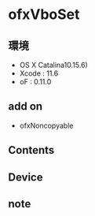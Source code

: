 # ofxVboSet #

## 環境 ##
*	OS X Catalina10.15.6)
*	Xcode : 11.6
*	oF : 0.11.0

## add on ##
*	ofxNoncopyable

## Contents ##

## Device ##


## note ##






